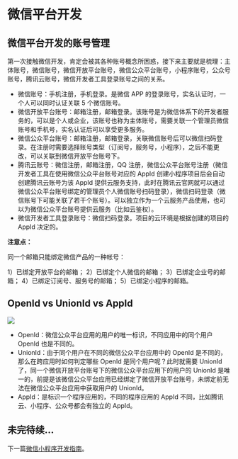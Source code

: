 # 微信平台开发

## 微信平台开发的账号管理

第一次接触微信开发，肯定会被其各种账号概念所困惑，接下来主要就是梳理：主体账号，微信账号，微信开放平台账号，微信公众平台账号，小程序账号，公众号账号，腾讯云账号，微信开发者工具登录账号之间的关系。

- 微信账号：手机注册，手机登录。是微信 APP 的登录账号，实名认证时，一个人可以同时认证关联 5 个微信账号。
- 微信开放平台账号：邮箱注册，邮箱登录。该账号是为微信体系下的开发者服务的，可以是个人或企业，该账号也称为主体账号，需要关联一个管理员微信账号和手机号，实名认证后可以享受更多服务。
- 微信公众平台账号：邮箱注册，邮箱登录，关联微信账号后可以微信扫码登录。在注册时需要选择账号类型（订阅号，服务号，小程序），之后不能更改，可以关联到微信开放平台账号下。
- 腾讯云账号：微信注册，邮箱注册，QQ 注册，微信公众平台账号注册（微信开发者工具在使用微信公众平台账号对应的 AppId 创建小程序项目后会自动创建腾讯云账号为该 AppId 提供云服务支持，此时在腾讯云官网就可以通过微信公众平台账号绑定的管理员个人微信账号扫码登录），微信扫码登录（微信账号下可能关联了若干个账号）。可以独立作为一个云服务产品使用，也可以为微信公众平台账号提供云服务（比如云鉴权）。
- 微信开发者工具登录账号：微信扫码登录。项目的云环境是根据创建的项目的 AppId 决定的。

**注意点：**

同一个邮箱只能绑定微信产品的一种帐号：

1）已绑定开放平台的邮箱；
2）已绑定个人微信的邮箱；
3）已绑定企业号的邮箱；
4）已绑定订阅号、服务号的邮箱；
5）已绑定小程序的邮箱。

## OpenId vs UnionId vs AppId

![](@images/weixin_wxid.png)

- OpenId：微信公众平台应用的用户的唯一标识，不同应用中的同个用户 OpenId 也是不同的。
- UnionId：由于同个用户在不同的微信公众平台应用中的 OpenId 是不同的，那么在跨应用时如何判定哪些 OpenId 是同个用户呢？此时就需要 UnionId 了，同一个微信开放平台账号下的微信公众平台应用下的用户的 UnionId 是唯一的，前提是该微信公众平台应用已经绑定了微信开放平台账号，未绑定前无法在微信公众平台应用中获取用户的 UnionId。
- AppId：是标识一个程序应用的，不同的程序应用的 AppId 不同，比如腾讯云、小程序、公众号都会有独立的 AppId。

## 未完待续...

下一篇[微信小程序开发指南](https://www.yuque.com/tingyur/yldon0/koeuql)。
